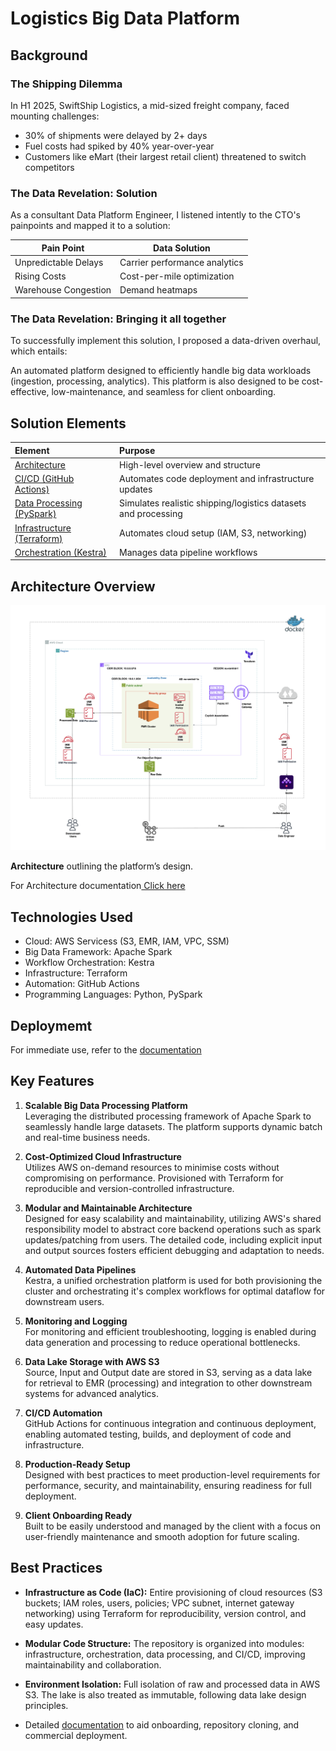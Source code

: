 # Logistics Big Data Platform
## Background
### The Shipping Dilemma
In H1 2025, SwiftShip Logistics, a mid-sized freight company, faced mounting challenges:

* 30% of shipments were delayed by 2+ days
* Fuel costs had spiked by 40% year-over-year
* Customers like eMart (their largest retail client) threatened to switch competitors

### The Data Revelation: Solution 
As a consultant Data Platform Engineer, I listened intently to the CTO's painpoints and mapped it to a solution:

| Pain Point	| Data Solution	|
|-------------|--------------- |
| Unpredictable Delays |	Carrier performance analytics	|
| Rising Costs	| Cost-per-mile optimization	|
| Warehouse Congestion	| Demand heatmaps	|

### The Data Revelation: Bringing it all together 
To successfully implement this solution, I proposed a data-driven overhaul, which entails:

An automated platform designed to efficiently handle big data workloads (ingestion, processing, analytics). This platform is also designed to be cost-effective, low-maintenance, and seamless for client onboarding.


## Solution Elements

| Element | Purpose |
|:----------|:--------|
| [Architecture](https://github.com/AyoDennis/spark-kestra-data-processing-platform/blob/main/docs/architecture.md) | High-level overview and structure | 
| [CI/CD (GitHub Actions)](https://github.com/AyoDennis/spark-kestra-data-processing-platform/blob/main/docs/ci_cd.md) | Automates code deployment and infrastructure updates |
| [Data Processing (PySpark)](https://github.com/AyoDennis/spark-kestra-data-processing-platform/blob/main/docs/spark_configuration.md) | Simulates realistic shipping/logistics datasets and processing |
| [Infrastructure (Terraform)](https://github.com/AyoDennis/spark-kestra-data-processing-platform/blob/main/docs/terraform_infrastructure.md) | Automates cloud setup (IAM, S3, networking) |
| [Orchestration (Kestra)](https://github.com/AyoDennis/spark-kestra-data-processing-platform/blob/main/docs/kestra_configuration.md) | Manages data pipeline workflows |


## Architecture Overview

![image](https://github.com/AyoDennis/spark-kestra-data-processing-platform/blob/main/asset/platform_architecture.png)

**Architecture** outlining the platform’s design.

For Architecture documentation[ Click here](https://github.com/AyoDennis/spark-kestra-data-processing-platform/blob/main/docs/architecture.md)

## Technologies Used
- Cloud: AWS Servicess (S3, EMR, IAM, VPC, SSM)
- Big Data Framework: Apache Spark
- Workflow Orchestration: Kestra
- Infrastructure: Terraform
- Automation: GitHub Actions
- Programming Languages: Python, PySpark


## Deploymemt
For immediate use, refer to the [documentation](https://github.com/AyoDennis/spark-kestra-data-processing-platform/blob/main/docs/user_guide.md)

## Key Features
1. **Scalable Big Data Processing Platform** <br>
Leveraging the distributed processing framework of Apache Spark to seamlessly handle large datasets. The platform supports dynamic batch and real-time business needs.

2. **Cost-Optimized Cloud Infrastructure** <br>
Utilizes AWS on-demand resources to minimise costs without compromising on performance. Provisioned with Terraform for reproducible and version-controlled infrastructure.

3. **Modular and Maintainable Architecture** <br>
Designed for easy scalability and maintainability, utilizing AWS's shared responsibility model to abstract core backend operations such as spark updates/patching from users. The detailed code, including explicit input and output sources fosters efficient debugging and adaptation to needs.

4. **Automated Data Pipelines** <br>
Kestra, a unified orchestration platform is used for both provisioning the cluster and orchestrating it's complex workflows for optimal dataflow for downstream users.

5. **Monitoring and Logging** <br>
For monitoring and efficient troubleshooting, logging is enabled during data generation and processing to reduce operational bottlenecks.

6. **Data Lake Storage with AWS S3** <br>
Source, Input and Output date are stored in S3, serving as a data lake for retrieval to EMR (processing) and integration  to other downstream systems for advanced analytics.

7. **CI/CD Automation** <br>
GitHub Actions for continuous integration and continuous deployment, enabling automated testing, builds, and deployment of code and infrastructure.

8. **Production-Ready Setup** <br>
Designed with best practices to meet production-level requirements for performance, security, and maintainability, ensuring readiness for full deployment.

9. **Client Onboarding Ready** <br>
Built to be easily understood and managed by the client with a focus on user-friendly maintenance and smooth adoption for future scaling.

## Best Practices
- **Infrastructure as Code (IaC):** 
Entire provisioning of cloud resources (S3 buckets; IAM roles, users, policies; VPC subnet, internet gateway networking) using Terraform for reproducibility, version control, and easy updates. <br>

- **Modular Code Structure:** 
The repository is organized into modules: infrastructure, orchestration, data processing, and CI/CD, improving maintainability and collaboration. <br>

- **Environment Isolation:** 
Full isolation of raw and processed data in AWS S3. The lake is also treated as immutable, following data lake design principles.

- Detailed [documentation](https://github.com/AyoDennis/spark-kestra-data-processing-platform/tree/main/docs) to aid onboarding, repository cloning, and commercial deployment.

